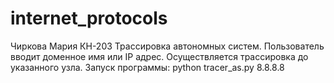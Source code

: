 # internet_protocols
Чиркова Мария КН-203
Трассировка автономных систем. Пользователь вводит доменное имя
или IP адрес. Осуществляется трассировка до указанного узла.
Запуск программы: python tracer_as.py 8.8.8.8
